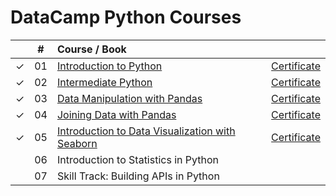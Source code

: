 # DataCamp Python Courses

|  | # | Course / Book |  |
|:---:|:---:|:---|:---:|
| &check; | 01 | [Introduction to Python](https://github.com/cintia-shinoda/python/tree/main/02-Datacamp-Python/01-Introduction-Python) | [Certificate](https://github.com/cintia-shinoda/python/blob/main/02-Datacamp-Python/01-Introduction-Python/certificate.pdf) |
| &check; | 02 | [Intermediate Python](https://github.com/cintia-shinoda/python/tree/main/02-Datacamp-Python/02-Intermediate-Python) | [Certificate](https://github.com/cintia-shinoda/python/blob/main/02-Datacamp-Python/02-Intermediate-Python/certificate.pdf) |
| &check; | 03 | [Data Manipulation with Pandas](https://github.com/cintia-shinoda/python/tree/main/02-Datacamp-Python/03-Data-Manipulation-Pandas) | [Certificate](https://github.com/cintia-shinoda/python/blob/main/02-Datacamp-Python/03-Data-Manipulation-Pandas/certificate.pdf) |
| &check; | 04 | [Joining Data with Pandas](https://github.com/cintia-shinoda/python/tree/main/02-Datacamp-Python/04-Joining-Data-Pandas) | [Certificate](https://github.com/cintia-shinoda/python/tree/main/02-Datacamp-Python/04-Joining-Data-Pandas/certificate.pdf) |
| &check; | 05 | [Introduction to Data Visualization with Seaborn](https://github.com/cintia-shinoda/python/tree/main/02-Datacamp-Python/05-Intro-Data-Viz-Seaborn) | [Certificate](https://github.com/cintia-shinoda/python/tree/main/02-Datacamp-Python/05-Intro-Data-Viz-Seaborn/certificate.pdf) |
|  | 06 | Introduction to Statistics in Python|  |
|  | 07 | Skill Track: Building APIs in Python |  |